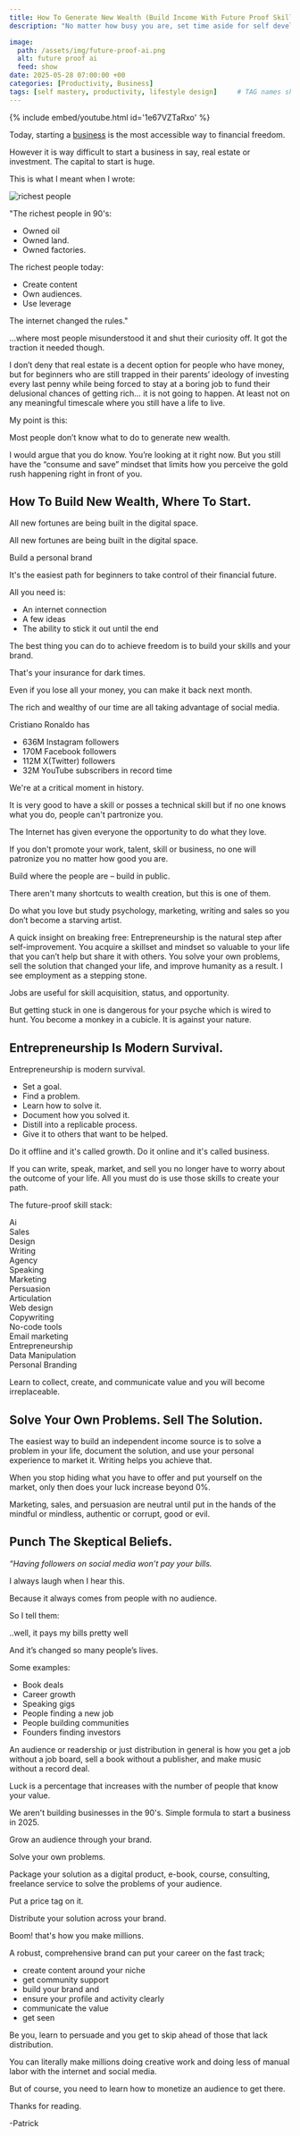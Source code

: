 ```yaml
---
title: How To Generate New Wealth (Build Income With Future Proof Skills)
description: "No matter how busy you are, set time aside for self development. Learn high Income Skills. Your skills will be your leverage."

image:
  path: /assets/img/future-proof-ai.png
  alt: future proof ai
  feed: show
date: 2025-05-28 07:00:00 +00
categories: [Productivity, Business]
tags: [self mastery, productivity, lifestyle design]     # TAG names should always be lowercase
---
```


{% include embed/youtube.html id='1e67VZTaRxo' %}


Today, starting a [business](https://selar.com/fullstack-creator) is the most accessible way to financial freedom.

However it is way difficult to start a business in say, real estate or investment. The capital to start is huge.

This is what I meant when I wrote:

![richest people](/assets/img/richest-people.jpg)

"The richest people in 90's:

- Owned oil
- Owned land.
- Owned factories.

The richest people today:

- Create content
- Own audiences.
- Use leverage

The internet changed the rules."

...where most people misunderstood it and shut their curiosity off. It got the traction it needed though.

I don’t deny that real estate is a decent option for people who have money, but for beginners who are still trapped in their parents’ ideology of investing every last penny while being forced to stay at a boring job to fund their delusional chances of getting rich… it is not going to happen. At least not on any meaningful timescale where you still have a life to live.

My point is this:

Most people don’t know what to do to generate new wealth.

I would argue that you do know. You’re looking at it right now. But you still have the “consume and save” mindset that limits how you perceive the gold rush happening right in front of you.

## How To Build New Wealth, Where To Start.

All new fortunes are being built in the digital space.

All new fortunes are being built in the digital space.

Build a personal brand

It's the easiest path for beginners to take control of their financial future.

All you need is:

- An internet connection
- A few ideas
- The ability to stick it out until the end

The best thing you can do to achieve freedom is to build your skills and your brand.

That's your insurance for dark times.

Even if you lose all your money, you can make it back next month.

The rich and wealthy of our time are all taking advantage of social media.

Cristiano Ronaldo has

- 636M Instagram followers
- 170M Facebook followers
- 112M X(Twitter) followers
- 32M YouTube subscribers in record time

We're at a critical moment in history.

It is very good to have a skill or posses a technical skill but if no one knows what you do, people can't partronize you.

The Internet has given everyone the opportunity to do what they love.

If you don't promote your work, talent, skill or business, no one will patronize you no matter how good you are.

Build where the people are – build in public.

There aren't many shortcuts to wealth creation, but this is one of them.

Do what you love but study psychology, marketing, writing and sales so you don’t become a starving artist.

A quick insight on breaking free:
Entrepreneurship is the natural step after self-improvement. You acquire a skillset and mindset so valuable to your life that you can’t help but share it with others. You solve your own problems, sell the solution that changed your life, and improve humanity as a result.
I see employment as a stepping stone.

Jobs are useful for skill acquisition, status, and opportunity.

But getting stuck in one is dangerous for your psyche which is wired to hunt. You become a monkey in a cubicle. It is against your nature.

## Entrepreneurship Is Modern Survival.

Entrepreneurship is modern survival.

- Set a goal.
- Find a problem.
- Learn how to solve it.
- Document how you solved it.
- Distill into a replicable process.
- Give it to others that want to be helped.

Do it offline and it's called growth.
Do it online and it's called business.

If you can write, speak, market, and sell you no longer have to worry about the outcome of your life. All you must do is use those skills to create your path.

The future-proof skill stack:

Ai  
Sales  
Design  
Writing  
Agency  
Speaking  
Marketing  
Persuasion  
Articulation  
Web design  
Copywriting  
No-code tools  
Email marketing  
Entrepreneurship  
Data Manipulation  
Personal Branding

Learn to collect, create, and communicate value and you will become irreplaceable.

## Solve Your Own Problems. Sell The Solution.

The easiest way to build an independent income source is to solve a problem in your life, document the solution, and use your personal experience to market it. Writing helps you achieve that.

When you stop hiding what you have to offer and put yourself on the market, only then does your luck increase beyond 0%.

Marketing, sales, and persuasion are neutral until put in the hands of the mindful or mindless, authentic or corrupt, good or evil.

## Punch The Skeptical Beliefs.

_“Having followers on social media won’t pay your bills._

I always laugh when I hear this.

Because it always comes from people with no audience.

So I tell them:

..well, it pays my bills pretty well

And it’s changed so many people’s lives.

Some examples:

- Book deals
- Career growth
- Speaking gigs
- People finding a new job
- People building communities
- Founders finding investors

An audience or readership or just distribution in general is how you get a job without a job board, sell a book without a publisher, and make music without a record deal.

Luck is a percentage that increases with the number of people that know your value.

We aren't building businesses in the 90's. Simple formula to start a business in 2025.

Grow an audience through your brand.

Solve your own problems.

Package your solution as a digital product, e-book, course, consulting, freelance service to solve the problems of your audience.

Put a price tag on it.

Distribute your solution across your brand.

Boom! that's how you make millions.

A robust, comprehensive brand can put your career on the fast track;

- create content around your niche
- get community support
- build your brand and
- ensure your profile and activity clearly
- communicate the value
- get seen

Be you, learn to persuade and you get to skip ahead of those that lack distribution.

You can literally make millions doing creative work and doing less of manual labor with the internet and social media.

But of course, you need to learn how to monetize an audience to get there.

Thanks for reading.

 -Patrick 